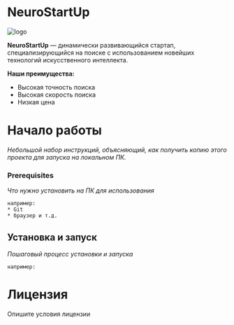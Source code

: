 # NeuroStartUp

![logo](https://cutt.ly/DdITeyR)

**NeuroStartUp** — динамически развивающийся стартап, специализирующийся на поиске с использованием новейших технологий искусственного интеллекта.

**Наши преимущества:**
* Высокая точность поиска
* Высокая скорость поиска
* Низкая цена

# Начало работы

*Небольшой набор инструкций, объясняющий, как получить копию этого проекта для запуска на локальном ПК.*

### Prerequisites

*Что нужно установить на ПК для использования*

```
например: 
* Git
* браузер и т.д.
```
## Установка и запуск

*Пошаговый процесс установки и запуска*

```
например:
```
# Лицензия

Опишите условия лицензии
